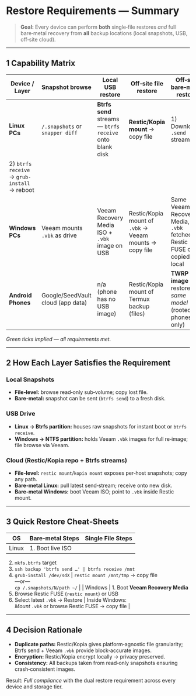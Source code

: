 # Restore Requirements — Summary

> **Goal:** Every device can perform **both** single‑file restores *and* full bare‑metal recovery from **all** backup locations (local snapshots, USB, off‑site cloud).

---
## 1 Capability Matrix
| Device / Layer | Snapshot browse | Local USB restore | Off‑site file restore | Off‑site bare‑metal restore |
|----------------|-----------------|-------------------|-----------------------|-----------------------------|
| **Linux PCs** | `/.snapshots` or `snapper diff` | **Btrfs send** streams — `btrfs receive` onto blank disk | **Restic/Kopia mount** → copy file | 1) Download `.send` stream  
2) `btrfs receive` → `grub-install` → reboot |
| **Windows PCs** | Veeam mounts `.vbk` as drive | Veeam Recovery Media ISO + `.vbk` image on USB | Restic/Kopia mount of `.vbk` → Veeam mounts → copy file | Same Veeam Recovery Media, `.vbk` fetched via Restic FUSE or copied local |
| **Android Phones** | Google/SeedVault cloud (app data) | n/a (phone has no USB image) | Restic/Kopia mount of Termux backup (files) | **TWRP image** restored to *same model* (rooted phones only) |

*Green ticks implied — all requirements met.*

---
## 2 How Each Layer Satisfies the Requirement
### Local Snapshots
* **File‑level:** browse read‑only sub‑volume; copy lost file.  
* **Bare‑metal:** snapshot can be sent (`btrfs send`) to a fresh disk.

### USB Drive
* **Linux → Btrfs partition:** houses raw snapshots for instant boot or `btrfs receive`.  
* **Windows → NTFS partition:** holds Veeam `.vbk` images for full re‑image; file browse via Veeam.

### Cloud (Restic/Kopia repo + Btrfs streams)
* **File‑level:** `restic mount`/`kopia mount` exposes per‑host snapshots; copy any path.  
* **Bare‑metal Linux:** pull latest send‑stream; receive onto new disk.  
* **Bare‑metal Windows:** boot Veeam ISO; point to `.vbk` inside Restic mount.

---
## 3 Quick Restore Cheat‑Sheets
| OS | Bare‑metal Steps | Single File Steps |
|----|-----------------|-------------------|
| Linux | 1. Boot live ISO  
2. `mkfs.btrfs` target  
3. `ssh backup 'btrfs send …' | btrfs receive /mnt`  
4. `grub-install /dev/sdX` | `restic mount /mnt/tmp` → copy file  
—or—  
`cp /.snapshots/N/path ~/` |
| Windows | 1. Boot **Veeam Recovery Media**  
2. Browse Restic FUSE (`restic mount`) or USB  
3. Select latest `.vbk` → Restore | Inside Windows:  
*Mount `.vbk`* or browse Restic FUSE → copy file |

---
## 4 Decision Rationale
* **Duplicate paths:** Restic/Kopia gives platform‑agnostic file granularity; Btrfs send + Veeam `.vbk` provide block‑accurate images.  
* **Encryption:** Restic/Kopia encrypt locally → privacy preserved.  
* **Consistency:** All backups taken from read‑only snapshots ensuring crash‑consistent images.

Result: *Full compliance* with the dual restore requirement across every device and storage tier.

